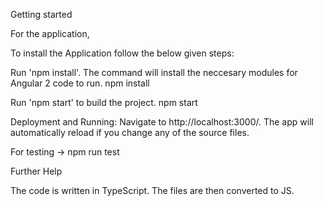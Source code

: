 Getting started

For the application,

To install the Application follow the below given steps:
	
Run 'npm install'. The command will install the neccesary modules for Angular 2 code to run.
	npm install


Run 'npm start' to build the project. 
		 npm start

Deployment and Running:
Navigate to http://localhost:3000/. The app will automatically reload if you change any of the source files.


For testing 
	-> npm run test


Further Help

The code is written in TypeScript. The files are then converted to JS.